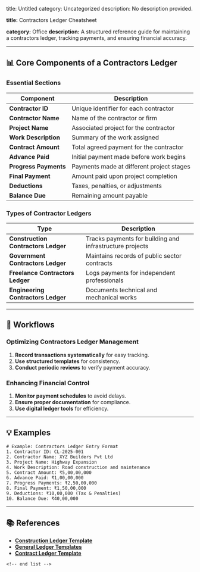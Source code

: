 title: Untitled
category: Uncategorized
description: No description provided.

**title:** Contractors Ledger Cheatsheet

**category:** Office
**description:** A structured reference guide for maintaining a contractors ledger, tracking payments, and ensuring financial accuracy.

---

## 📊 **Core Components of a Contractors Ledger**

### **Essential Sections**

| Component                   | Description                               |
| --------------------------- | ----------------------------------------- |
| **Contractor ID**     | Unique identifier for each contractor     |
| **Contractor Name**   | Name of the contractor or firm            |
| **Project Name**      | Associated project for the contractor     |
| **Work Description**  | Summary of the work assigned              |
| **Contract Amount**   | Total agreed payment for the contractor   |
| **Advance Paid**      | Initial payment made before work begins   |
| **Progress Payments** | Payments made at different project stages |
| **Final Payment**     | Amount paid upon project completion       |
| **Deductions**        | Taxes, penalties, or adjustments          |
| **Balance Due**       | Remaining amount payable                  |

### **Types of Contractor Ledgers**

| Type                                      | Description                                              |
| ----------------------------------------- | -------------------------------------------------------- |
| **Construction Contractors Ledger** | Tracks payments for building and infrastructure projects |
| **Government Contractors Ledger**   | Maintains records of public sector contracts             |
| **Freelance Contractors Ledger**    | Logs payments for independent professionals              |
| **Engineering Contractors Ledger**  | Documents technical and mechanical works                 |

---

## 🔄 **Workflows**

### **Optimizing Contractors Ledger Management**

1. **Record transactions systematically** for easy tracking.
2. **Use structured templates** for consistency.
3. **Conduct periodic reviews** to verify payment accuracy.

### **Enhancing Financial Control**

1. **Monitor payment schedules** to avoid delays.
2. **Ensure proper documentation** for compliance.
3. **Use digital ledger tools** for efficiency.

---

## 💡 **Examples**

```plaintext
# Example: Contractors Ledger Entry Format
1. Contractor ID: CL-2025-001  
2. Contractor Name: XYZ Builders Pvt Ltd  
3. Project Name: Highway Expansion  
4. Work Description: Road construction and maintenance  
5. Contract Amount: ₹5,00,00,000  
6. Advance Paid: ₹1,00,00,000  
7. Progress Payments: ₹2,50,00,000  
8. Final Payment: ₹1,50,00,000  
9. Deductions: ₹10,00,000 (Tax & Penalties)  
10. Balance Due: ₹40,00,000  
```

---

## 📚 **References**

- **[Construction Ledger Template](https://old.sermitsiaq.ag/en/construction-ledger-template.html)**
- **[General Ledger Templates](https://templatelab.com/general-ledger/)**
- **[Contract Ledger Template](https://www.template.net/editable/129065/contract-ledger-template)**

```
<!-- end list -->
```
